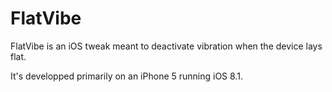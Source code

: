 FlatVibe
========

FlatVibe is an iOS tweak meant to deactivate vibration when the device
lays flat.

It's developped primarily on an iPhone 5 running iOS 8.1.
